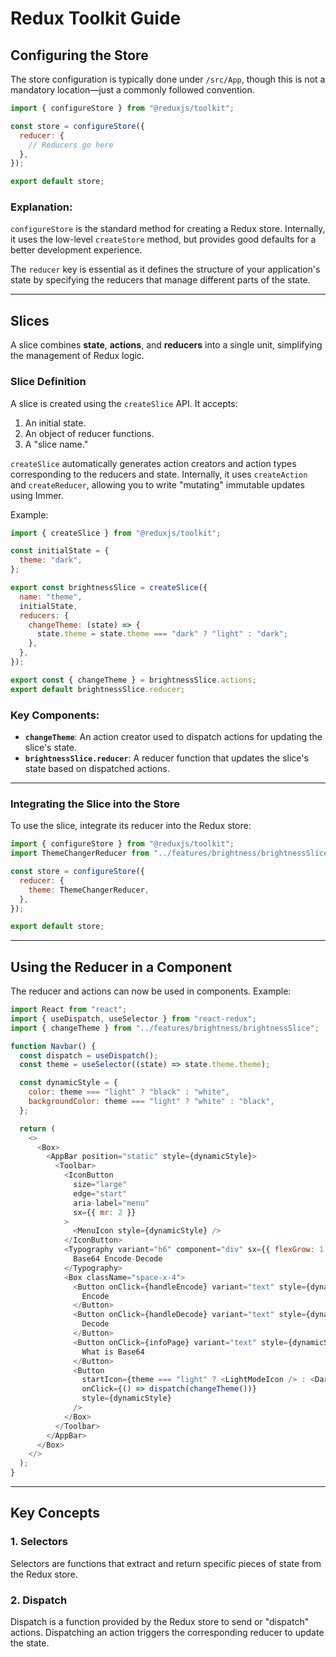 # Redux Toolkit Guide

## Configuring the Store

The store configuration is typically done under `/src/App`, though this is not a mandatory location—just a commonly followed convention.

```javascript
import { configureStore } from "@reduxjs/toolkit";

const store = configureStore({
  reducer: {
    // Reducers go here
  },
});

export default store;
```

### Explanation:
`configureStore` is the standard method for creating a Redux store. Internally, it uses the low-level `createStore` method, but provides good defaults for a better development experience. 

The `reducer` key is essential as it defines the structure of your application's state by specifying the reducers that manage different parts of the state.

---

## Slices

A slice combines **state**, **actions**, and **reducers** into a single unit, simplifying the management of Redux logic.

### Slice Definition

A slice is created using the `createSlice` API. It accepts:
1. An initial state.
2. An object of reducer functions.
3. A "slice name."

`createSlice` automatically generates action creators and action types corresponding to the reducers and state. Internally, it uses `createAction` and `createReducer`, allowing you to write "mutating" immutable updates using Immer.

Example:

```javascript
import { createSlice } from "@reduxjs/toolkit";

const initialState = {
  theme: "dark",
};

export const brightnessSlice = createSlice({
  name: "theme",
  initialState,
  reducers: {
    changeTheme: (state) => {
      state.theme = state.theme === "dark" ? "light" : "dark";
    },
  },
});

export const { changeTheme } = brightnessSlice.actions;
export default brightnessSlice.reducer;
```

### Key Components:
- **`changeTheme`**: An action creator used to dispatch actions for updating the slice's state.
- **`brightnessSlice.reducer`**: A reducer function that updates the slice's state based on dispatched actions.

---

### Integrating the Slice into the Store

To use the slice, integrate its reducer into the Redux store:

```javascript
import { configureStore } from "@reduxjs/toolkit";
import ThemeChangerReducer from "../features/brightness/brightnessSlice";

const store = configureStore({
  reducer: {
    theme: ThemeChangerReducer,
  },
});

export default store;
```

---

## Using the Reducer in a Component

The reducer and actions can now be used in components. Example:

```javascript
import React from "react";
import { useDispatch, useSelector } from "react-redux";
import { changeTheme } from "../features/brightness/brightnessSlice";

function Navbar() {
  const dispatch = useDispatch();
  const theme = useSelector((state) => state.theme.theme);

  const dynamicStyle = {
    color: theme === "light" ? "black" : "white",
    backgroundColor: theme === "light" ? "white" : "black",
  };

  return (
    <>
      <Box>
        <AppBar position="static" style={dynamicStyle}>
          <Toolbar>
            <IconButton
              size="large"
              edge="start"
              aria-label="menu"
              sx={{ mr: 2 }}
            >
              <MenuIcon style={dynamicStyle} />
            </IconButton>
            <Typography variant="h6" component="div" sx={{ flexGrow: 1 }}>
              Base64 Encode-Decode
            </Typography>
            <Box className="space-x-4">
              <Button onClick={handleEncode} variant="text" style={dynamicStyle}>
                Encode
              </Button>
              <Button onClick={handleDecode} variant="text" style={dynamicStyle}>
                Decode
              </Button>
              <Button onClick={infoPage} variant="text" style={dynamicStyle}>
                What is Base64
              </Button>
              <Button
                startIcon={theme === "light" ? <LightModeIcon /> : <DarkModeIcon />}
                onClick={() => dispatch(changeTheme())}
                style={dynamicStyle}
              />
            </Box>
          </Toolbar>
        </AppBar>
      </Box>
    </>
  );
}
```

---

## Key Concepts

### 1. Selectors
Selectors are functions that extract and return specific pieces of state from the Redux store.

### 2. Dispatch
Dispatch is a function provided by the Redux store to send or "dispatch" actions. Dispatching an action triggers the corresponding reducer to update the state.
